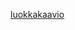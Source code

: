 [luokkakaavio](https://github.com/UndergroundSea/ot-harjoitustyo/blob/master/dokumentaatio/kuvat/luokkakaavio.png)
